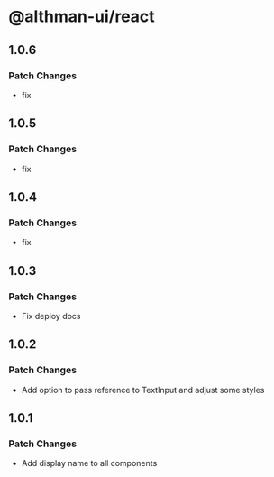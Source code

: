 # @althman-ui/react

## 1.0.6

### Patch Changes

- fix

## 1.0.5

### Patch Changes

- fix

## 1.0.4

### Patch Changes

- fix

## 1.0.3

### Patch Changes

- Fix deploy docs

## 1.0.2

### Patch Changes

- Add option to pass reference to TextInput and adjust some styles

## 1.0.1

### Patch Changes

- Add display name to all components
